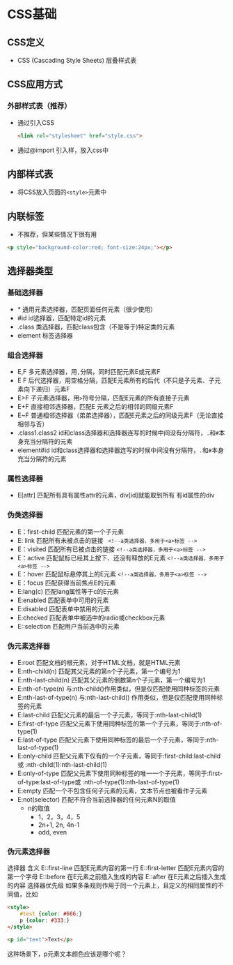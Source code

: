 # CSS基础
## CSS定义
- CSS (Cascading Style Sheets) 层叠样式表
## CSS应用方式
### 外部样式表（推荐）
* 通过<link>引入CSS
    ```html
    <link rel="stylesheet" href="style.css">
    ```
* 通过@import 引入样，放入css中
## 内部样式表
* 将CSS放入页面的`<style>`元素中
## 内联标签
* 不推荐，但某些情况下很有用
 ```html
 <p style="background-color:red; font-size:24px;"></p>
 ```
## 选择器类型
### 基础选择器
* \* 通用元素选择器，匹配页面任何元素（很少使用）
* \#id id选择器，匹配特定id的元素 
* .class 类选择器，匹配class包含（不是等于)特定类的元素
* element 标签选择器

### 组合选择器
* E,F 多元素选择器，用`,`分隔，同时匹配元素E或元素F
* E F 后代选择器，用空格分隔，匹配E元素所有的后代（不只是子元素、子元 素向下递归）元素F
* E>F 子元素选择器，用```>```符号分隔，匹配E元素的所有直接子元素
* E+F  直接相邻选择器，匹配E 元素之后的相邻的同级元素F
* E~F 普通相邻选择器（弟弟选择器），匹配E元素之后的同级元素F（无论直接相邻与否）
* .class1.class2 id和class选择器和选择器连写的时候中间没有分隔符，`.`和`#`本身充当分隔符的元素
* element#id id和class选择器和选择器连写的时候中间没有分隔符，`.`和`#`本身充当分隔符的元素
### 属性选择器
* E[attr] 匹配所有具有属性attr的元素，div[id]就能取到所有 有id属性的div

### 伪类选择器
* E：first-child 匹配元素的第一个子元素
* E: link 匹配所有未被点击的链接                   ` <!--a类选择器，多用于<a>标签 -->`
* E：visited 匹配所有已被点击的链接                 `<!--a类选择器，多用于<a>标签 -->`
* E：active 匹配鼠标已经其上按下、还没有释放的E元素   `<!--a类选择器，多用于<a>标签 -->`
* E：hover 匹配鼠标悬停其上的E元素                   `<!--a类选择器，多用于<a>标签 -->`
* E：focus 匹配获得当前焦点E的元素
* E:lang(c)	匹配lang属性等于c的E元素
* E:enabled	匹配表单中可用的元素
* E:disabled	匹配表单中禁用的元素
* E:checked	匹配表单中被选中的radio或checkbox元素
* E::selection	匹配用户当前选中的元素
### 伪元素选择器
* E:root	匹配文档的根元素，对于HTML文档，就是HTML元素
* E:nth-child(n)	匹配其父元素的第n个子元素，第一个编号为1
* E:nth-last-child(n)	匹配其父元素的倒数第n个子元素，第一个编号为1
* E:nth-of-type(n)	与:nth-child()作用类似，但是仅匹配使用同种标签的元素
* E:nth-last-of-type(n)	与:nth-last-child() 作用类似，但是仅匹配使用同种标签的元素
* E:last-child	匹配父元素的最后一个子元素，等同于:nth-last-child(1)
* E:first-of-type	匹配父元素下使用同种标签的第一个子元素，等同于:nth-of-type(1)
* E:last-of-type	匹配父元素下使用同种标签的最后一个子元素，等同于:nth-last-of-type(1)
* E:only-child	匹配父元素下仅有的一个子元素，等同于:first-child:last-child或 :nth-child(1):nth-last-child(1)
* E:only-of-type	匹配父元素下使用同种标签的唯一一个子元素，等同于:first-of-type:last-of-type或 :nth-of-type(1):nth-last-of-type(1)
* E:empty	匹配一个不包含任何子元素的元素，文本节点也被看作子元素
* E:not(selector)	匹配不符合当前选择器的任何元素N的取值
    * n的取值
        * 1，2，3，4，5    
        * 2n+1, 2n, 4n-1 
        * odd, even
### 伪元素选择器
选择器	含义
E::first-line	匹配E元素内容的第一行
E::first-letter	匹配E元素内容的第一个字母
E::before	在E元素之前插入生成的内容
E::after	在E元素之后插入生成的内容
选择器优先级
如果多条规则作用于同一个元素上，且定义的相同属性的不同值，比如
```html
<style>
    #test {color: #666;}
    p {color: #333;}
</style>

<p id="text">Text</p>
```
这种场景下，p元素文本颜色应该是哪个呢？


